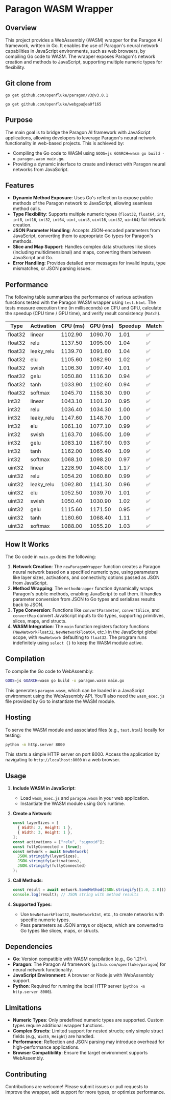 # Paragon WASM Wrapper

## Overview

This project provides a WebAssembly (WASM) wrapper for the Paragon AI framework, written in Go. It enables the use of Paragon's neural network capabilities in JavaScript environments, such as web browsers, by compiling Go code to WASM. The wrapper exposes Paragon's network creation and methods to JavaScript, supporting multiple numeric types for flexibility.

## Git clone from

```
go get github.com/openfluke/paragon/v3@v3.0.1
```

```
go get github.com/openfluke/webgpu@ea0f165
```

## Purpose

The main goal is to bridge the Paragon AI framework with JavaScript applications, allowing developers to leverage Paragon's neural network functionality in web-based projects. This is achieved by:

- Compiling the Go code to WASM using `GOOS=js GOARCH=wasm go build -o paragon.wasm main.go`.
- Providing a dynamic interface to create and interact with Paragon neural networks from JavaScript.

## Features

- **Dynamic Method Exposure**: Uses Go's reflection to expose public methods of the Paragon network to JavaScript, allowing seamless method calls.
- **Type Flexibility**: Supports multiple numeric types (`float32`, `float64`, `int`, `int8`, `int16`, `int32`, `int64`, `uint`, `uint8`, `uint16`, `uint32`, `uint64`) for network creation.
- **JSON Parameter Handling**: Accepts JSON-encoded parameters from JavaScript, converting them to appropriate Go types for Paragon's methods.
- **Slice and Map Support**: Handles complex data structures like slices (including multidimensional) and maps, converting them between JavaScript and Go.
- **Error Handling**: Provides detailed error messages for invalid inputs, type mismatches, or JSON parsing issues.

## Performance

The following table summarizes the performance of various activation functions tested with the Paragon WASM wrapper using `test.html`. The tests measure execution time (in milliseconds) on CPU and GPU, calculate the speedup (CPU time / GPU time), and verify result consistency (`Match`).

| Type    | Activation | CPU (ms) | GPU (ms) | Speedup | Match |
| ------- | ---------- | -------- | -------- | ------- | ----- |
| float32 | linear     | 1102.90  | 1090.70  | 1.01    | ✅    |
| float32 | relu       | 1137.50  | 1095.00  | 1.04    | ✅    |
| float32 | leaky_relu | 1139.70  | 1091.60  | 1.04    | ✅    |
| float32 | elu        | 1105.60  | 1082.90  | 1.02    | ✅    |
| float32 | swish      | 1106.30  | 1097.40  | 1.01    | ✅    |
| float32 | gelu       | 1050.80  | 1116.30  | 0.94    | ✅    |
| float32 | tanh       | 1033.90  | 1102.60  | 0.94    | ✅    |
| float32 | softmax    | 1045.70  | 1158.30  | 0.90    | ✅    |
| int32   | linear     | 1043.10  | 1101.20  | 0.95    | ✅    |
| int32   | relu       | 1036.40  | 1034.30  | 1.00    | ✅    |
| int32   | leaky_relu | 1147.60  | 1148.70  | 1.00    | ✅    |
| int32   | elu        | 1061.10  | 1077.10  | 0.99    | ✅    |
| int32   | swish      | 1163.70  | 1065.00  | 1.09    | ✅    |
| int32   | gelu       | 1083.10  | 1167.90  | 0.93    | ✅    |
| int32   | tanh       | 1162.00  | 1065.40  | 1.09    | ✅    |
| int32   | softmax    | 1068.10  | 1098.20  | 0.97    | ✅    |
| uint32  | linear     | 1228.90  | 1048.00  | 1.17    | ✅    |
| uint32  | relu       | 1054.20  | 1060.80  | 0.99    | ✅    |
| uint32  | leaky_relu | 1092.80  | 1141.30  | 0.96    | ✅    |
| uint32  | elu        | 1052.50  | 1039.70  | 1.01    | ✅    |
| uint32  | swish      | 1050.40  | 1030.90  | 1.02    | ✅    |
| uint32  | gelu       | 1115.60  | 1171.50  | 0.95    | ✅    |
| uint32  | tanh       | 1180.60  | 1068.40  | 1.11    | ✅    |
| uint32  | softmax    | 1088.00  | 1055.20  | 1.03    | ✅    |

## How It Works

The Go code in `main.go` does the following:

1. **Network Creation**: The `newParagonWrapper` function creates a Paragon neural network based on a specified numeric type, using parameters like layer sizes, activations, and connectivity options passed as JSON from JavaScript.
2. **Method Wrapping**: The `methodWrapper` function dynamically wraps Paragon's public methods, enabling JavaScript to call them. It handles parameter conversion from JSON to Go types and serializes results back to JSON.
3. **Type Conversion**: Functions like `convertParameter`, `convertSlice`, and `convertMap` convert JavaScript inputs to Go types, supporting primitives, slices, maps, and structs.
4. **WASM Integration**: The `main` function registers factory functions (`NewNetworkFloat32`, `NewNetworkFloat64`, etc.) in the JavaScript global scope, with `NewNetwork` defaulting to `float32`. The program runs indefinitely using `select {}` to keep the WASM module active.

## Compilation

To compile the Go code to WebAssembly:

```bash
GOOS=js GOARCH=wasm go build -o paragon.wasm main.go
```

This generates `paragon.wasm`, which can be loaded in a JavaScript environment using the WebAssembly API. You'll also need the `wasm_exec.js` file provided by Go to instantiate the WASM module.

## Hosting

To serve the WASM module and associated files (e.g., `test.html`) locally for testing:

```bash
python -m http.server 8000
```

This starts a simple HTTP server on port 8000. Access the application by navigating to `http://localhost:8000` in a web browser.

## Usage

1. **Include WASM in JavaScript**:

   - Load `wasm_exec.js` and `paragon.wasm` in your web application.
   - Instantiate the WASM module using Go's runtime.

2. **Create a Network**:

   ```javascript
   const layerSizes = [
     { Width: 2, Height: 1 },
     { Width: 3, Height: 1 },
   ];
   const activations = ["relu", "sigmoid"];
   const fullyConnected = [true];
   const network = await NewNetwork(
     JSON.stringify(layerSizes),
     JSON.stringify(activations),
     JSON.stringify(fullyConnected)
   );
   ```

3. **Call Methods**:

   ```javascript
   const result = await network.SomeMethod(JSON.stringify([1.0, 2.0]));
   console.log(result); // JSON string with method results
   ```

4. **Supported Types**:
   - Use `NewNetworkFloat32`, `NewNetworkInt`, etc., to create networks with specific numeric types.
   - Pass parameters as JSON arrays or objects, which are converted to Go types like slices, maps, or structs.

## Dependencies

- **Go**: Version compatible with WASM compilation (e.g., Go 1.21+).
- **Paragon**: The Paragon AI framework (`github.com/openfluke/paragon`) for neural network functionality.
- **JavaScript Environment**: A browser or Node.js with WebAssembly support.
- **Python**: Required for running the local HTTP server (`python -m http.server 8000`).

## Limitations

- **Numeric Types**: Only predefined numeric types are supported. Custom types require additional wrapper functions.
- **Complex Structs**: Limited support for nested structs; only simple struct fields (e.g., `Width`, `Height`) are handled.
- **Performance**: Reflection and JSON parsing may introduce overhead for high-performance applications.
- **Browser Compatibility**: Ensure the target environment supports WebAssembly.

## Contributing

Contributions are welcome! Please submit issues or pull requests to improve the wrapper, add support for more types, or optimize performance.
